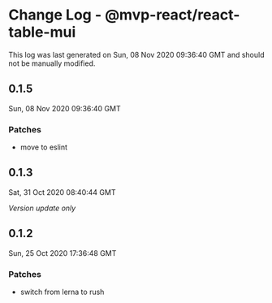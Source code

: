 # Change Log - @mvp-react/react-table-mui

This log was last generated on Sun, 08 Nov 2020 09:36:40 GMT and should not be manually modified.

## 0.1.5
Sun, 08 Nov 2020 09:36:40 GMT

### Patches

- move to eslint

## 0.1.3
Sat, 31 Oct 2020 08:40:44 GMT

_Version update only_

## 0.1.2
Sun, 25 Oct 2020 17:36:48 GMT

### Patches

- switch from lerna to rush


